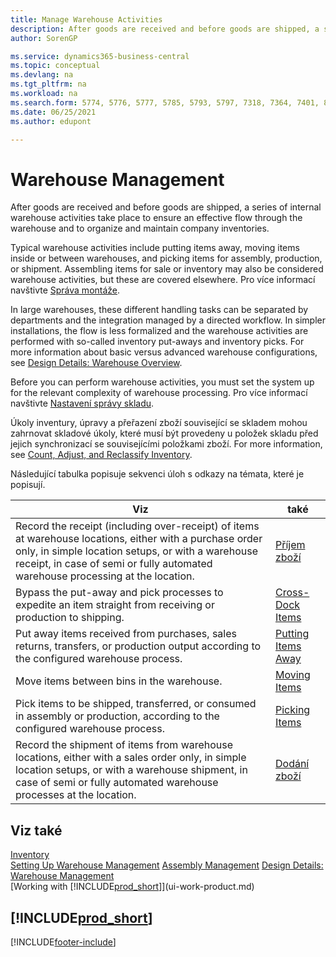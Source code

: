 ```yaml
---
title: Manage Warehouse Activities
description: After goods are received and before goods are shipped, a series of internal warehouse activities take place to ensure an effective flow through the warehouse.
author: SorenGP

ms.service: dynamics365-business-central
ms.topic: conceptual
ms.devlang: na
ms.tgt_pltfrm: na
ms.workload: na
ms.search.form: 5774, 5776, 5777, 5785, 5793, 5797, 7318, 7364, 7401, 8909, 9000, 9008, 9009, 9050, 9053, 9056
ms.date: 06/25/2021
ms.author: edupont

---
```

# Warehouse Management

After goods are received and before goods are shipped, a series of internal warehouse activities take place to ensure an effective flow through the warehouse and to organize and maintain company inventories.

Typical warehouse activities include putting items away, moving items inside or between warehouses, and picking items for assembly, production, or shipment. Assembling items for sale or inventory may also be considered warehouse activities, but these are covered elsewhere. Pro více informací navštivte [Správa montáže](assembly-assemble-items.md).

In large warehouses, these different handling tasks can be separated by departments and the integration managed by a directed workflow. In simpler installations, the flow is less formalized and the warehouse activities are performed with so-called inventory put-aways and inventory picks. For more information about basic versus advanced warehouse configurations, see [Design Details: Warehouse Overview](design-details-warehouse-overview.md).

Before you can perform warehouse activities, you must set the system up for the relevant complexity of warehouse processing. Pro více informací navštivte [Nastavení správy skladu](warehouse-setup-warehouse.md).

Úkoly inventury, úpravy a přeřazení zboží související se skladem mohou zahrnovat skladové úkoly, které musí být provedeny u položek skladu před jejich synchronizací se souvisejícími položkami zboží. For more information, see [Count, Adjust, and Reclassify Inventory](inventory-how-count-adjust-reclassify.md).

Následující tabulka popisuje sekvenci úloh s odkazy na témata, které je popisují.

| **Viz** | **také** |
|------------|-------------|  
| Record the receipt (including over-receipt) of items at warehouse locations, either with a purchase order only, in simple location setups, or with a warehouse receipt, in case of semi or fully automated warehouse processing at the location. | [Příjem zboží](warehouse-how-receive-items.md) |
| Bypass the put-away and pick processes to expedite an item straight from receiving or production to shipping. | [Cross-Dock Items](warehouse-how-to-cross-dock-items.md) |
| Put away items received from purchases, sales returns, transfers, or production output according to the configured warehouse process. | [Putting Items Away](warehouse-put-away-items.md) |
| Move items between bins in the warehouse. | [Moving Items](warehouse-move-items.md) |
| Pick items to be shipped, transferred, or consumed in assembly or production, according to the configured warehouse process. | [Picking Items](warehouse-pick-items.md) |
| Record the shipment of items from warehouse locations, either with a sales order only, in simple location setups, or with a warehouse shipment, in case of semi or fully automated warehouse processes at the location. | [Dodání zboží](warehouse-how-ship-items.md) |

## Viz také

[Inventory](inventory-manage-inventory.md)  
[Setting Up Warehouse Management](warehouse-setup-warehouse.md)
[Assembly Management](assembly-assemble-items.md)
[Design Details: Warehouse Management](design-details-warehouse-management.md)  
[Working with [!INCLUDE[prod_short](includes/prod_short.md)]](ui-work-product.md)

## [!INCLUDE[prod_short](includes/free_trial_md.md)]


[!INCLUDE[footer-include](includes/footer-banner.md)]